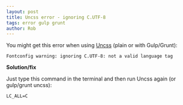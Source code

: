 ```yaml
---
layout: post
title: Uncss error - ignoring C.UTF-8
tags: error gulp grunt
author: Rob
---
```


You might get this error when using <a href="https://github.com/giakki/uncss" target="_blank">Uncss</a> (plain or with Gulp/Grunt):

```
Fontconfig warning: ignoring C.UTF-8: not a valid language tag
```

**Solution/fix**

Just type this command in the terminal and then run Uncss again (or gulp/grunt uncss):

```
LC_ALL=C
```

